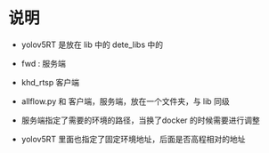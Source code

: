 # 说明


* yolov5RT 是放在 lib 中的 dete_libs 中的

* fwd : 服务端

* khd_rtsp 客户端

* allflow.py 和 客户端，服务端，放在一个文件夹，与 lib 同级

* 服务端指定了需要的环境的路径，当换了docker 的时候需要进行调整

* yolov5RT 里面也指定了固定环境地址，后面是否高程相对的地址

